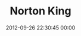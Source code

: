 ---
title: "Norton King"
date: 2012-09-26 22:30:45 00:00
permalink: /nortonking
twitter: ""
likes: [930,427,425,137,366,429]
id: 1349
gravatar: "http://www.gravatar.com/avatar/6f97e8f07fe2100c9aa808fe5a98b679"
---